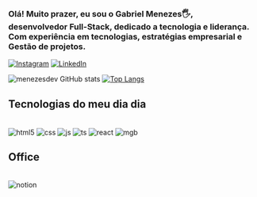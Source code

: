 ### Olá! Muito prazer, eu sou o Gabriel Menezes🖐️, <br>desenvolvedor Full-Stack, dedicado a tecnologia e liderança. <br> Com experiência em tecnologias, estratégias empresarial e Gestão de projetos. 

[![Instagram](https://img.shields.io/badge/Instagram-E4405F?style=for-the-badge&logo=instagram&logoColor=white)](https://www.instagram.com/gaab.riielll/?next=%2F)
[![LinkedIn](https://img.shields.io/badge/LinkedIn-0077B5?style=for-the-badge&logo=linkedin&logoColor=white)](https://www.linkedin.com/in/gabriel-menezesdev/)

![menezesdev GitHub stats](https://github-readme-stats.vercel.app/api?username=menezesdev&show_icons=true&theme=mtokyonight)
[![Top Langs](https://github-readme-stats.vercel.app/api/top-langs/?username=menezesdev)](https://github.com/anuraghazra/github-readme-stats)

## Tecnologias do meu dia dia 

<div style="display: inline-block"></br>
    <img align="center"alt="html5" src="https://img.shields.io/badge/HTML5-E34F26?style=for-the-badge&logo=html5&logoColor=white "/>
        <img align="center"alt="css" src="https://img.shields.io/badge/CSS3-1572B6?style=for-the-badge&logo=css3&logoColor=white"/>
        <img align="center"alt="js" src="https://img.shields.io/badge/JavaScript-F7DF1E?style=for-the-badge&logo=javascript&logoColor=blacke"/>
        <img align="center"alt="ts" src="https://img.shields.io/badge/TypeScript-007ACC?style=for-the-badge&logo=typescript&logoColor=white"/>
        <img align="center"alt="react" src="https://img.shields.io/badge/React-20232A?style=for-the-badge&logo=react&logoColor=61DAFB"/>
        <img align="center"alt="mgb" src="https://img.shields.io/badge/MongoDB-4EA94B?style=for-the-badge&logo=mongodb&logoColor=white"/>
</div>


## Office

<div style="display: inline-block"></br>
    <img align="center"alt="notion" src="https://img.shields.io/badge/Notion-000000?style=for-the-badge&logo=notion&logoColor=white"/><br>


